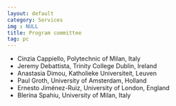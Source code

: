 ```yaml
---
layout: default
category: Services
img : NULL
title: Program committee 
tag: pc
---
```


- Cinzia Cappiello, Polytechnic of Milan, Italy
- Jeremy Debattista, Trinity College Dublin, Ireland
- Anastasia Dimou, Katholieke Universiteit, Leuven
- Paul Groth, University of Amsterdam, Holland
- Ernesto Jiménez-Ruiz, University of London, England
- Blerina Spahiu, University of Milan, Italy


<!-- 

- Heiko Paulheim
- Elena Simperl
- Maribel Acosta
- Axel Polleres

-->
